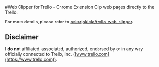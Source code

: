 #Web Clipper for Trello - Chrome Extension
Clip web pages directly to the Trello.

For more details, please refer to [oskarjakiela/trello-web-clipper](https://github.com/oskarjakiela/trello-web-clipper).

## Disclaimer
I **do not** affiliated, associated, authorized, endorsed by or in any way officially connected to Trello, Inc. ([www.trello.com](https://www.trello.com)).
